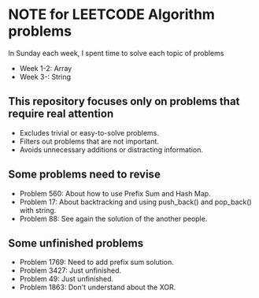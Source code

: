 # NOTE for LEETCODE Algorithm problems

In Sunday each week, I spent time to solve each topic of problems

+ Week 1-2: Array
+ Week 3-: String

## This repository focuses only on problems that require real attention

+ Excludes trivial or easy-to-solve problems.
+ Filters out problems that are not important.
+ Avoids unnecessary additions or distracting information.

## Some problems need to revise

+ Problem 560: About how to use Prefix Sum and Hash Map.
+ Problem 17: About backtracking and using push_back() and pop_back() with string.
+ Problem 88: See again the solution of the another people.

## Some unfinished problems

+ Problem 1769: Need to add prefix sum solution.
+ Problem 3427: Just unfinished.
+ Problem 49: Just unfinished.
+ Problem 1863: Don't understand about the XOR.
